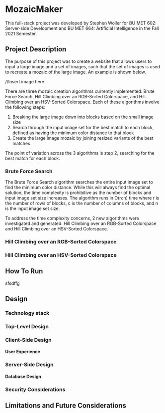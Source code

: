 # MozaicMaker

This full-stack project was developed by Stephen Woller for BU MET 602: Server-side Development and BU MET 664: Artificial Intelligence in the Fall 2021 Semester.

## Project Description

The purpose of this project was to create a website that allows users to input a large image and a set of images, such that the set of images is used
to recreate a mozaic of the large image. An example is shown below.

//Insert image here

There are three mozaic creation algorithms currently implemented: Brute Force Search, Hill Climbing over an RGB-Sorted Colorspace, and Hill Climbing over an HSV-Sorted Colorspace. Each of these algorithms involve the following steps:
 1. Breaking the large image down into blocks based on the small image size
 2. Search through the input image set for the best match to each block, defined as having the minimum color distance to that block
 3. Create the large image mozaic by joining resized variants of the best matches

The point of variation across the 3 algorithms is step 2, searching for the best match for each block.

### Brute Force Search

The Brute Force Search algorithm searches the entire input image set to find the minimum color distance. While this will always find the optimal solution, the time complexity is prohibitive as the number of blocks and input image set size increases. The algorithm runs in O(r*c*n) time where r is the number of rows of blocks, c is the number of columns of blocks, and n is the input image set size.

To address the time complexity concerns, 2 new algorithms were investigated and generated: Hill Climbing over an RGB-Sorted Colorspace and Hill Climbing over an HSV-Sorted Colorspace.

### Hill Climbing over an RGB-Sorted Colorspace

### Hill Climbing over an HSV-Sorted Colorspace

## How To Run

sfsdffg

## Design

### Technology stack

### Top-Level Design

### Client-Side Design

#### User Experience

### Server-Side Design

#### Database Design

### Security Considerations

## Limitations and Future Considerations
